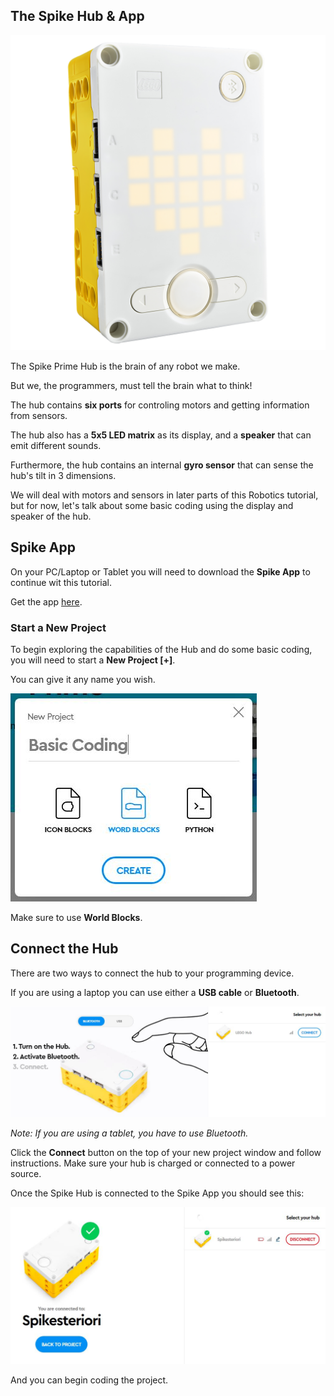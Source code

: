 The Spike Hub & App
---

![](images/spikehub.jpg)

The Spike Prime Hub is the brain of any robot we make.

But we, the programmers, must tell the brain what to think!

The hub contains **six ports** for controling motors and getting information from sensors.  

The hub also has a **5x5 LED matrix** as its display, and a **speaker** that can emit different sounds.

Furthermore, the hub contains an internal **gyro sensor** that can sense the hub's tilt in 3 dimensions.

We will deal with motors and sensors in later parts of this Robotics tutorial, but for now, let's talk about some basic coding using the display and speaker of the hub. 

## Spike App

On your PC/Laptop or Tablet you will need to download the **Spike App** to continue wit this tutorial.

Get the app [here](https://education.lego.com/en-us/downloads/spike-app/software).

### Start a New Project

To begin exploring the capabilities of the Hub and do some basic coding, you will need to start a **New Project [+]**.  

You can give it any name you wish.

![](images/newproject.jpg)

Make sure to use **World Blocks**.

## Connect the Hub

There are two ways to connect the hub to your programming device.  

If you are using a laptop you can use either a **USB cable** or **Bluetooth**.  

![](images/connect.jpg)

*Note: If you are using a tablet, you have to use Bluetooth.*

Click the **Connect** button on the top of your new project window and follow instructions.  Make sure your hub is charged or connected to a power source. 

Once the Spike Hub is connected to the Spike App you should see this:

![](images/connected.jpg)

And you can begin coding the project.